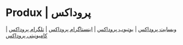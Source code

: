 # Produx | پروداکس

[وبسایت پروداکس](https://produx.ir) | [یوتیوب پروداکس](https://youtube.com/@produx_ir) | [اینستاگرام پروداکس](http://instagram.com/produx.ir) | [تلگرام پروداکس](https://t.me/produx_ir) | [کامیونیتی پروداکس](https://t.me/produxir) 
